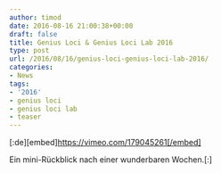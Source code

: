 ```yaml
---
author: timod
date: 2016-08-16 21:00:38+00:00
draft: false
title: Genius Loci & Genius Loci Lab 2016
type: post
url: /2016/08/16/genius-loci-genius-loci-lab-2016/
categories:
- News
tags:
- '2016'
- genius loci
- genius loci lab
- teaser
---
```


[:de][embed]https://vimeo.com/179045261[/embed]

Ein mini-Rückblick nach einer wunderbaren Wochen.[:]
